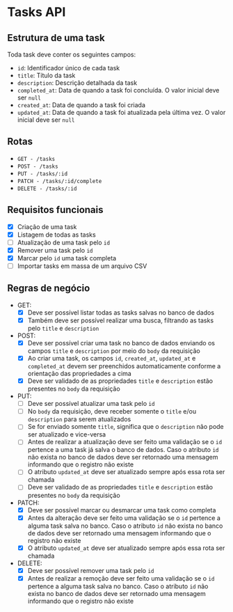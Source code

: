 # Tasks API

## Estrutura de uma task

Toda task deve conter os seguintes campos:

- `id`: Identificador único de cada task
- `title`: Título da task
- `description`: Descrição detalhada da task
- `completed_at`: Data de quando a task foi concluída. O valor inicial deve ser
`null`
- `created_at`: Data de quando a task foi criada
- `updated_at`: Data de quando a task foi atualizada pela última vez. O valor
inicial deve ser `null`

## Rotas

* `GET - /tasks`
* `POST - /tasks`
* `PUT - /tasks/:id`
* `PATCH - /tasks/:id/complete`
* `DELETE - /tasks/:id`

## Requisitos funcionais

- [x] Criação de uma task
- [x] Listagem de todas as tasks
- [ ] Atualização de uma task pelo `id`
- [x] Remover uma task pelo `id`
- [x] Marcar pelo `id` uma task completa
- [ ] Importar tasks em massa de um arquivo CSV

## Regras de negócio

* GET:
  - [x] Deve ser possível listar todas as tasks salvas no banco de dados
  - [x] Também deve ser possível realizar uma busca, filtrando as tasks pelo
  `title` e `description`
* POST:
  - [x] Deve ser possível criar uma task no banco de dados enviando os campos
  `title` e `description` por meio do `body` da requisição
  - [x] Ao criar uma task, os campos `id`, `created_at`, `updated_at` e
  `completed_at` devem ser preenchidos automaticamente conforme a orientação
  das propriedades a cima
  - [x] Deve ser validado de as propriedades `title` e `description` estão
  presentes no `body` da requisição
* PUT:
  - [ ] Deve ser possível atualizar uma task pelo `id`
  - [ ] No `body` da requisição, deve receber somente o `title` e/ou `description`
  para serem atualizados
  - [ ] Se for enviado somente `title`, significa que o `description` não pode
  ser atualizado e vice-versa
  - [ ] Antes de realizar a atualização deve ser feito uma validação se o `id`
  pertence a uma task já salva o banco de dados. Caso o atributo `id` não exista
  no banco de dados deve ser retornado uma mensagem informando que o registro
  não existe
  - [ ] O atributo `updated_at` deve ser atualizado sempre após essa rota ser
  chamada
  - [ ] Deve ser validado de as propriedades `title` e `description` estão
  presentes no `body` da requisição
* PATCH:
  - [x] Deve ser possível marcar ou desmarcar uma task como completa
  - [x] Antes da alteração deve ser feito uma validação se o `id` pertence
  a alguma task salva no banco. Caso o atributo `id` não exista
  no banco de dados deve ser retornado uma mensagem informando que o registro
  não existe
  - [x] O atributo `updated_at` deve ser atualizado sempre após essa rota ser
  chamada
* DELETE:
  - [x] Deve ser possível remover uma task pelo `id`
  - [x] Antes de realizar a remoção deve ser feito uma validação se o `id` pertence
  a alguma task salva no banco. Caso o atributo `id` não exista
  no banco de dados deve ser retornado uma mensagem informando que o registro
  não existe
